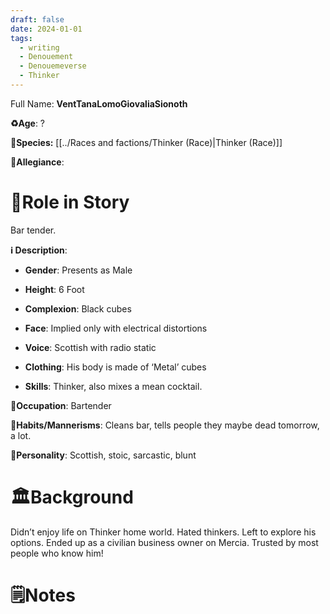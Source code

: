 ```yaml
---
draft: false
date: 2024-01-01
tags:
  - writing
  - Denouement
  - Denouemeverse
  - Thinker
---
```


Full Name: **VentTanaLomoGiovaliaSionoth**

**♻️Age**:  ? 

👾**Species:** [[../Races and factions/Thinker (Race)|Thinker (Race)]]

🏅**Allegiance**:

# 🎲Role in Story

Bar tender.

**ℹ️ Description**: 

* **Gender**: Presents as Male
* **Height**: 6 Foot
* **Complexion**: Black cubes


* **Face**: Implied only with electrical distortions
* **Voice**: Scottish with radio static
* **Clothing**:  His body is made of ‘Metal’ cubes
* **Skills**: Thinker, also mixes a mean cocktail.

**💼Occupation**: Bartender

**🎺Habits/Mannerisms**: Cleans bar, tells people they maybe dead tomorrow, a lot.

**🧨Personality**: Scottish, stoic, sarcastic, blunt

# 🏛️Background

Didn’t enjoy life on Thinker home world. Hated thinkers. Left to explore his options. Ended up as a civilian business owner on Mercia. Trusted by most people who know him!

# 🗒️Notes